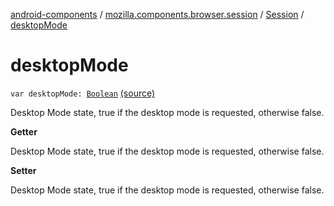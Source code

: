 [android-components](../../index.md) / [mozilla.components.browser.session](../index.md) / [Session](index.md) / [desktopMode](./desktop-mode.md)

# desktopMode

`var desktopMode: `[`Boolean`](https://kotlinlang.org/api/latest/jvm/stdlib/kotlin/-boolean/index.html) [(source)](https://github.com/mozilla-mobile/android-components/blob/master/components/browser/session/src/main/java/mozilla/components/browser/session/Session.kt#L294)

Desktop Mode state, true if the desktop mode is requested, otherwise false.

**Getter**

Desktop Mode state, true if the desktop mode is requested, otherwise false.

**Setter**

Desktop Mode state, true if the desktop mode is requested, otherwise false.

